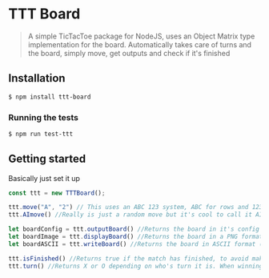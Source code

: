 # TTT Board

> A simple TicTacToe package for NodeJS, uses an Object Matrix type implementation for the board. Automatically takes care of turns and the board, simply move, get outputs and check if it's finished

## Installation

```sh
$ npm install ttt-board
```

### Running the tests

```sh
$ npm run test-ttt
```

## Getting started
Basically just set it up
```js
const ttt = new TTTBoard();

ttt.move("A", "2") // This uses an ABC 123 system, ABC for rows and 123 for columns, to move simply place ttt.move("A", "2") for example, top center, automatically turns to uppercase if lowercase
ttt.AImove() //Really is just a random move but it's cool to call it AI

let boardConfig = ttt.outputBoard() //Returns the board in it's config format, basically an object matrix
let boardImage = ttt.displayBoard() //Returns the board in a PNG format, just an image of the board
let boardASCII = ttt.writeBoard() //Returns the board in ASCII format (as a string), so you can write it to console! 

ttt.isFinished() //Returns true if the match has finished, to avoid making any more moves
ttt.turn() //Returns X or O depending on who's turn it is. When winning, ttt.turn() will output the winning letter
```

